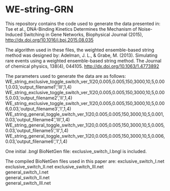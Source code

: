 # WE-string-GRN

This repository contains the code used to generate the data presented in:
Tse et al., DNA-Binding Kinetics Determines the Mechanism of Noise-Induced Switching in Gene Networks, Biophysical
Journal (2015), http://dx.doi.org/10.1016/j.bpj.2015.08.035

The algorithm used in these files, the weighted ensemble-based string method was designed by:
Adelman, J. L., & Grabe, M. (2013). Simulating rare events using a weighted ensemble-based string method. 
The Journal of chemical physics, 138(4), 044105. http://dx.doi.org/10.1063/1.4773892

The parameters used to generate the data are as follows:
WE_string_exclusive_toggle_switch_ver_1(20,0.005,0.005,150,3000,10,5,0.001,0.03,'output_filename1','III',1,4)
WE_string_exclusive_toggle_switch_ver_1(20,0.005,0.005,150,3000,10,5,0.005,0.03,'output_filename2','II',1,4)
WE_string_exclusive_toggle_switch_ver_1(20,0.005,0.005,150,3000,10,5,0.006,0.03,'output_filename3','I',1,4)
WE_string_general_toggle_switch_ver_1(20,0.005,0.005,150,3000,10,5,0.001,0.03,'output_filename4','III',1,4)
WE_string_general_toggle_switch_ver_1(20,0.005,0.005,150,3000,10,5,0.005,0.03,'output_filename5','II',1,4)
WE_string_general_toggle_switch_ver_1(20,0.005,0.005,150,3000,10,5,0.006,0.03,'output_filename6','I',1,4)

One initial .bngl BioNetGen file: exclusive_switch_I.bngl is included.

The compiled BioNetGen files used in this paper are:
exclusive_switch_I.net	
exclusive_switch_II.net	
exclusive_switch_III.net	
general_switch_I.net	
general_switch_II.net	
general_switch_III.net


